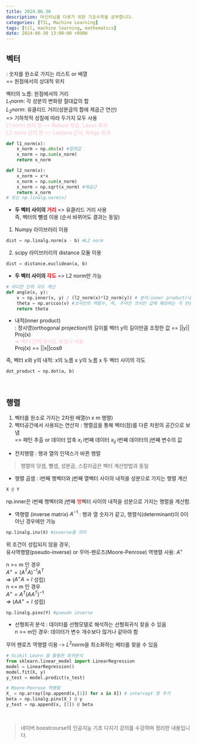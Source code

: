 ```yaml
---
title: 2024.06.30
description: 머신러닝을 다루기 위한 기초수학을 공부합니다.
categories: [TIL, Machine Learning]
tags: [til, machine learning, mathematics]
date: 2024-06-30 13:00:00 +0900
---
```

 
<h2> 벡터 </h2>

: 숫자를 원소로 가지는 리스트 or 배열 <br/>
== 원점에서의 상대적 위치 <br/>

벡터의 노름: 원점에서의 거리 <br/>
$L_{1} norm$: 각 성분의 변화량 절대값의 합 <br/>
$L_{2} norm$: 유클리드 거리(성분곱의 합에 제곱근 연산) <br/>
=> 기하학적 성질에 따라 두가지 모두 사용 <br/>
<span style="color:pink;"> 
L1 norm 상의 원 => Robust 학습, Lasso 회귀 <br/>
L2 norm 상의 원 => Laplace 근사, Ridge 회귀
</span>

```python
def l1_norm(x):
    x_norm = np.abs(x) #절댓값
    x_norm = np.sum(x_norm)
    return x_norm

def l2_norm(x):
    x_norm = x*x
    x_norm = np.sum(x_norm)
    x_norm = np.sqrt(x_norm) #제곱근
    return x_norm
# 또는 np.linalg.norm(x)
``` 

* <b> 두 벡터 사이의 <span style="color: red;"> 거리</span></b> => 유클리드 거리 사용 <br/>
즉, 벡터의 뺄셈 이용 (순서 바뀌어도 결과는 동일) <br/>
1. Numpy 라이브러리 이용
```python
dist = np.linalg.norm(a - b) #L2 norm
```
2. scipy 라이브러리의 distance 모듈 이용
```python
dist = distance.euclidean(a, b)
```

* <b> 두 벡터 사이의<span style="color: red;"> 각도</span></b> 
=> L2 norm만 가능
```python
# 라디안 단위 각도 계산
def angle(x, y):
    v = np.inner(x, y) / (l2_norm(x)*l2_norm(y)) # 분자:inner product(내적)
    theta = np.arccos(v) #코사인의 역함수, 즉, 주어진 코사인 값에 해당하는 각 반환
    return theta
```

* 내적(inner product) <br/>
: 정사영(orthogonal projection)의 길이를 벡터 y의 길이만큼 조정한 값 == ||y|| Proj(x)<br/>
<span style="color:pink;"> => 벡터 간의 유사도 측정시 사용</span> <br/>
Proj(x) == ||x||cosθ <br/>

즉, 벡터 x와 y의 내적: x의 노름 x y의 노름 x 두 벡터 사이의 각도
```python
dot_product = np.dot(a, b)
```
<br/>

<h2> 행렬 </h2>

1. 벡터를 원소로 가지는 2차원 배열(n x m 행렬)
2. 벡터공간에서 사용되는 연산자
: 행렬곱을 통해 벡터(점)를 다른 차원의 공간으로 보냄 <br/>
=> 패턴 추출 or 데이터 압축
$x_{i}$ i번째 데이터
$x_{ij}$ i번째 데이터의 j번째 변수의 값 <br/>

* 전치행렬
: 행과 열의 인덱스가 바뀐 행렬 <br/>

> 행렬의 덧셈, 뺼셈, 성분곱, 스칼라곱은 벡터 계산방법과 동일

* 행렬 곱셈
: i번째 행벡터와 j번째 열벡터 사이의 내적을 성분으로 가지는 행렬 계산

```python
X @ Y
```

np.inner은 i번째 행벡터와 j번째 <span style="color:red;">행</span>벡터 사이의 내적을 성분으로 가지는 행렬을 계산함. <br/>

* 역행렬 (inverse matrix) $A^{-1}$
: 행과 열 숫자가 같고,  행렬식(determinant)이 0이 아닌 경우에만 가능 <br/>
```python
np.linalg.inv(X) #inverse를 의미
```

위 조건이 성립되지 않을 경우, <br/>
유사역행렬(pseudo-inverse) or 무어-펜로즈(Moore-Penrose) 역행렬 사용: $A^+$

n >= m 인 경우 <br/>
$A^+ = (A^TA)^{-1}A^T$ <br/>
=> ($A^+A = I$ 성립) <br/>
n <= m 인 경우 <br/>
$A^+ = A^T(AA^T)^{-1}$ <br/>
=> ($AA^+ = I$ 성립) <br/>

```python
np.linalg.pinv(Y) #pseudo inverse
```

* 선형회귀 분석 
: 데이터를 선형모델로 해석하는 선형회귀식 찾을 수 있음 <br/>
n >= m인 경우: 데이터가 변수 개수보다 많거나 같아야 함<br/>

무어 펜로즈 역행렬 이용 -> $L^2 norm$을 최소화하는 베타를 찾을 수 있음 

```python
# Scikit Learn 을 활용한 회귀분석
from sklearn.linear_model import LinearRegression
model = LinearRegression()
model.fit(X, y)
y_test = model.predict(x_test)

# Moore-Penrose 역행렬
X_ = np.array([np.append(x,[1]) for x in X]) # intercept 항 추가
beta = np.linalg.pinv(X_) @ y
y_test = np.append(x, [1]) @ beta
```
<br/>

> 네이버 boostcourse의 인공지능 기초 다지기 강의를 수강하며 정리한 내용입니다.
